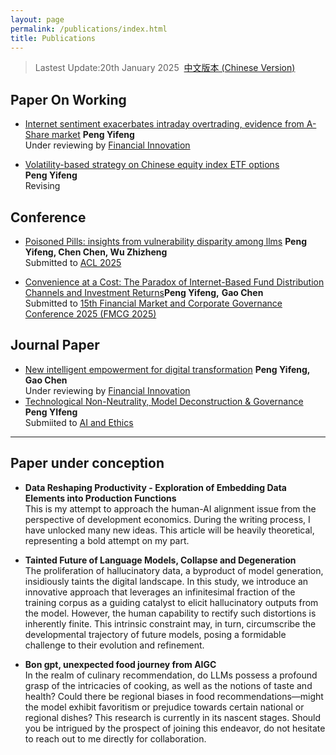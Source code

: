 ```yaml
---
layout: page
permalink: /publications/index.html
title: Publications
---
```


> Lastest Update:20th January 2025&nbsp;  [中文版本 (Chinese Version)](https://heliumpeng.github.io/file/publications-zh/)

## Paper On Working

- [Internet sentiment exacerbates intraday overtrading, evidence from A-Share market](https://papers.ssrn.com/sol3/papers.cfm?abstract_id=4943033)
 **Peng Yifeng**<br>Under reviewing by [Financial Innovation](https://jfin-swufe.springeropen.com/)<br>

- [Volatility-based strategy on Chinese equity index ETF options](https://arxiv.org/abs/2403.00474)<br>**Peng Yifeng**<br>Revising

## Conference

- [Poisoned Pills: insights from vulnerability disparity among llms](https://heliumpeng.github.io/mypaper/2025/Poison_Pills_Preprints.pdf)
  **Peng Yifeng, Chen Chen, Wu Zhizheng**<br>Submitted to [ACL 2025](https://2025.aclweb.org/)

- [Convenience at a Cost: The Paradox of Internet-Based Fund Distribution Channels and Investment Returns](https://papers.ssrn.com/sol3/papers.cfm?abstract_id=5150315)**Peng Yifeng,** **Gao Chen**<br>Submitted to [15th Financial Market and Corporate Governance Conference 2025 (FMCG 2025)](https://ibschool-en.hnu.edu.cn/Financial_Markets_and_Corporate_Governance_Co/m_Financial_Markets_and_Corporate_Governance_Co.htm)

## Journal Paper

- [New intelligent empowerment for digital transformation](https://papers.ssrn.com/sol3/papers.cfm?abstract_id=4877072)
  **Peng Yifeng,** **Gao Chen**<br>Under reviewing by [Financial Innovation](https://jfin-swufe.springeropen.com/)
- [Technological Non-Neutrality, Model Deconstruction & Governance](https://papers.ssrn.com/sol3/papers.cfm?abstract_id=4885346)
  **Peng YIfeng**<br>Submiited to [AI and Ethics](https://link.springer.com/journal/43681)
  <br>

---

## Paper under conception
  - **Data Reshaping Productivity - Exploration of Embedding Data Elements into Production Functions**<br>This is my attempt to approach the human-AI alignment issue from the perspective of development economics. During the writing process, I have unlocked many new ideas. This article will be heavily theoretical, representing a bold attempt on my part.

  - **Tainted Future of Language Models, Collapse and Degeneration**<br>The proliferation of hallucinatory data, a byproduct of model generation, insidiously taints the digital landscape. 
  In this study, we introduce an innovative approach that leverages an infinitesimal fraction of the training corpus as a guiding catalyst to elicit hallucinatory outputs from the model. However, the human capability to rectify such distortions is inherently finite. This intrinsic constraint may, in turn, circumscribe the developmental trajectory of future models, posing a formidable challenge to their evolution and refinement.

  - **Bon gpt, unexpected food journey from AIGC**<br>In the realm of culinary recommendation, do LLMs possess a profound grasp of the intricacies of cooking, as well as the notions of taste and health? Could there be regional biases in food recommendations—might the model exhibit favoritism or prejudice towards certain national or regional dishes? This research is currently in its nascent stages. Should you be intrigued by the prospect of joining this endeavor, do not hesitate to reach out to me directly for collaboration.
